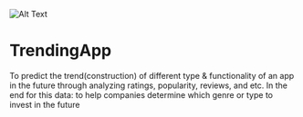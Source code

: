 
![Alt Text](https://thumbs.gfycat.com/UntimelyFrankFattaileddunnart-small.gif)







# TrendingApp
To predict the trend(construction) of different type &amp; functionality of an app in the future through analyzing ratings, popularity, reviews, and etc. In the end for this data: to help companies determine which genre or type to invest in the future
